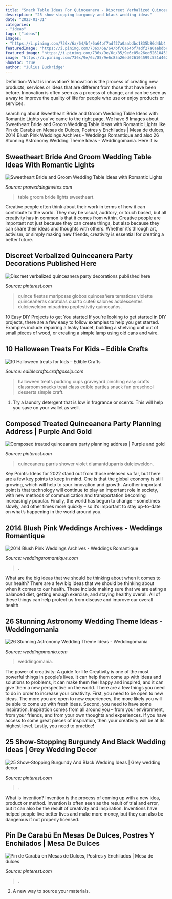 ```yaml
---
title: "Snack Table Ideas For Quinceanera - Discreet Verbalized Quinceanera Party Decorations Published Here"
description: "25 show-stopping burgundy and black wedding ideas"
date: "2023-01-31"
categories:
- "ideas"
tags: ["ideas"]
images:
- "https://i.pinimg.com/736x/6a/64/bf/6a64bf7adf27a0aabdbc1835b86d4bb4.jpg"
featuredImage: "https://i.pinimg.com/736x/6a/64/bf/6a64bf7adf27a0aabdbc1835b86d4bb4.jpg"
featured_image: "https://i.pinimg.com/736x/9e/6c/85/9e6c85a26ed626104599c551d46252f4--candybar-snaks.jpg"
image: "https://i.pinimg.com/736x/9e/6c/85/9e6c85a26ed626104599c551d46252f4--candybar-snaks.jpg"
ShowToc: true
author: "Julius Buckridge"
---
```



Definition: What is innovation?
Innovation is the process of creating new products, services or ideas that are different from those that have been before. Innovation is often seen as a process of change, and can be seen as a way to improve the quality of life for people who use or enjoy products or services.

	

		
searching about Sweetheart Bride and Groom Wedding Table Ideas with Romantic Lights you've came to the right page. We have 8 Images about Sweetheart Bride and Groom Wedding Table Ideas with Romantic Lights like Pin de Carabú en Mesas de Dulces, Postres y Enchilados | Mesa de dulces, 2014 Blush Pink Weddings Archives - Weddings Romantique and also 26 Stunning Astronomy Wedding Theme Ideas - Weddingomania. Here it is:
		
    
## Sweetheart Bride And Groom Wedding Table Ideas With Romantic Lights

<img loading=lazy src="https://www.proweddinginvites.com/blog/wp-content/uploads/2019/12/1-126.jpg" onerror="this.onerror=null;this.src='https://tse1.mm.bing.net/th?id=OIP.TtZ9oua_wtOjRflDiy-PwgHaMW&amp;pid=15.1';" alt="Sweetheart Bride and Groom Wedding Table Ideas with Romantic Lights">

_Source: proweddinginvites.com_

>table groom bride lights sweetheart. 

	

Creative people often think about their work in terms of how it can contribute to the world. They may be visual, auditory, or touch based, but all creativity has in common is that it comes from within. Creative people are important not just because they can create things, but also because they can share their ideas and thoughts with others. Whether it’s through art, activism, or simply making new friends, creativity is essential for creating a better future.

    
## Discreet Verbalized Quinceanera Party Decorations Published Here

<img loading=lazy src="https://i.pinimg.com/736x/69/f8/4d/69f84d4e4e54ece73135054351894da5.jpg" onerror="this.onerror=null;this.src='https://tse3.mm.bing.net/th?id=OIP.gzJCDFoPBjgAum_ChQnQ0AHaLH&amp;pid=15.1';" alt="Discreet verbalized quinceanera party decorations published here">

_Source: pinterest.com_

>quince fiestas mariposas globos quinceañera tematicas violette quinceañeras caratulas cuarto cute6 salones adolescentes dulcieweldon mipadrino popfestivity quinceaños. 

	

10 Easy DIY Projects to get You started
If you're looking to get started in DIY projects, there are a few easy to follow examples to help you get started. Examples include repairing a leaky faucet, building a shelving unit out of small pieces of wood, or creating a simple lamp using old cans and wire.

    
## 10 Halloween Treats For Kids – Edible Crafts

<img loading=lazy src="http://i2.wp.com/ediblecrafts.craftgossip.com/files/2014/08/graveyard-pudding-cups.jpg?resize=600%2C800" onerror="this.onerror=null;this.src='https://tse3.mm.bing.net/th?id=OIP.7H6ytw3QAB_PlfFZTdS7kAHaJ4&amp;pid=15.1';" alt="10 Halloween treats for kids – Edible Crafts">

_Source: ediblecrafts.craftgossip.com_

>halloween treats pudding cups graveyard pinching easy crafts classroom snacks treat class edible parties snack fun preschool desserts simple craft. 

	

1. Try a laundry detergent that is low in fragrance or scents. This will help you save on your wallet as well.

    
## Composed Treated Quinceanera Party Planning Address | Purple And Gold

<img loading=lazy src="https://i.pinimg.com/736x/ff/59/13/ff5913dbee0fa2abc6e690e8b20397a7.jpg" onerror="this.onerror=null;this.src='https://tse3.mm.bing.net/th?id=OIP.XPgB60OBCorBezomWodbfAHaJ3&amp;pid=15.1';" alt="Composed treated quinceanera party planning address | Purple and gold">

_Source: pinterest.com_

>quinceanera parris shower violet diamantduparris dulcieweldon. 

	

Key Points:
Ideas for 2022 stand out from those released so far, but there are a few key points to keep in mind. One is that the global economy is still growing, which will help to spur innovation and growth. Another important point is that technology will continue to play an important role in society, with new methods of communication and transportation becoming increasingly popular. Finally, the world has begun to change – sometimes slowly, and other times more quickly – so it’s important to stay up-to-date on what’s happening in the world around you.

    
## 2014 Blush Pink Weddings Archives - Weddings Romantique

<img loading=lazy src="https://weddingsromantique.com/wp/wp-content/uploads/2013/11/Blush-Pink-Cake-Table-decorations..jpg" onerror="this.onerror=null;this.src='https://tse4.mm.bing.net/th?id=OIP.VnlaoJgLMLcnSG2GHXk3lwHaKS&amp;pid=15.1';" alt="2014 Blush Pink Weddings Archives - Weddings Romantique">

_Source: weddingsromantique.com_

>. 

	

What are the big ideas that we should be thinking about when it comes to our health?
There are a few big ideas that we should be thinking about when it comes to our health. These include making sure that we are eating a balanced diet, getting enough exercise, and staying healthy overall. All of these things can help protect us from disease and improve our overall health.

    
## 26 Stunning Astronomy Wedding Theme Ideas - Weddingomania

<img loading=lazy src="https://i.weddingomania.com/2016/03/26-Stunning-Astronomy-Wedding-Theme-Ideas-20.jpg" onerror="this.onerror=null;this.src='https://tse4.mm.bing.net/th?id=OIP.mWYaAoUP9uCfLFNX35iviQAAAA&amp;pid=15.1';" alt="26 Stunning Astronomy Wedding Theme Ideas - Weddingomania">

_Source: weddingomania.com_

>weddingomania. 

	

The power of creativity: A guide for life
Creativity is one of the most powerful things in people’s lives. It can help them come up with ideas and solutions to problems, it can make them feel happy and inspired, and it can give them a new perspective on the world.
There are a few things you need to do in order to increase your creativity. First, you need to be open to new ideas. The more you are open to new experiences, the more likely you will be able to come up with fresh ideas. Second, you need to have some inspiration. Inspiration comes from all around you – from your environment, from your friends, and from your own thoughts and experiences. If you have access to some great pieces of inspiration, then your creativity will be at its highest level. Lastly, you need to practice!

    
## 25 Show-Stopping Burgundy And Black Wedding Ideas | Grey Wedding Decor

<img loading=lazy src="https://i.pinimg.com/736x/6a/64/bf/6a64bf7adf27a0aabdbc1835b86d4bb4.jpg" onerror="this.onerror=null;this.src='https://tse3.mm.bing.net/th?id=OIP.6pY4MNE_4i6v52USK8AFigHaNJ&amp;pid=15.1';" alt="25 Show-Stopping Burgundy And Black Wedding Ideas | Grey wedding decor">

_Source: pinterest.com_

>. 

	

What is invention?
Invention is the process of coming up with a new idea, product or method. Invention is often seen as the result of trial and error, but it can also be the result of creativity and inspiration. Inventions have helped people live better lives and make more money, but they can also be dangerous if not properly licensed.

    
## Pin De Carabú En Mesas De Dulces, Postres Y Enchilados | Mesa De Dulces

<img loading=lazy src="https://i.pinimg.com/736x/9e/6c/85/9e6c85a26ed626104599c551d46252f4--candybar-snaks.jpg" onerror="this.onerror=null;this.src='https://tse3.mm.bing.net/th?id=OIP.DQsJr13wdjTV_IeUrh4X7wHaJ3&amp;pid=15.1';" alt="Pin de Carabú en Mesas de Dulces, Postres y Enchilados | Mesa de dulces">

_Source: pinterest.com_

>. 

	

2. A new way to source your materials.

